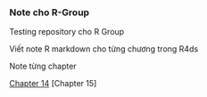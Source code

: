 ### Note cho R-Group
Testing repository cho R Group

Viết note R markdown cho từng chương trong R4ds

Note từng chapter

[Chapter 14](https://github.com/thiendattran/R-Group/blob/main/R4ds-chapter-14.html)
[Chapter 15]
